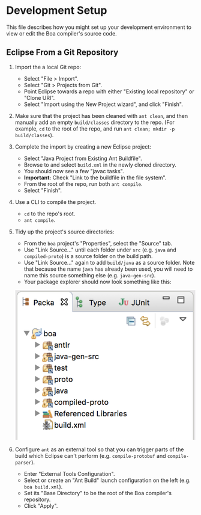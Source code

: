 Development Setup
=================

This file describes how you might set up your development environment to view or edit the Boa compiler's source code.


Eclipse From a Git Repository
-----------------------------

1. Import the a local Git repo:
    - Select "File > Import".
    - Select "Git > Projects from Git".
    - Point Eclipse towards a repo with either "Existing local repository" or "Clone URI".
    - Select "Import using the New Project wizard", and click "Finish".

2. Make sure that the project has been cleaned with `ant clean`, and then manually add an empty `build/classes` directory to the repo. (For example, `cd` to the root of the repo, and run `ant clean; mkdir -p build/classes`).

3. Complete the import by creating a new Eclipse project:
    - Select "Java Project from Existing Ant Buildfile".
    - Browse to and select `build.xml` in the newly cloned directory.
    - You should now see a few "javac tasks".
    - **Important:** Check "Link to the buildfile in the file system".
    - From the root of the repo, run both `ant compile`.
    - Select "Finish".

4. Use a CLI to compile the project.
    - `cd` to the repo's root.
    - `ant compile`.

5. Tidy up the project's source directories:
    - From the `boa` project's "Properties", select the "Source" tab.
    - Use "Link Source..." until each folder under `src` (e.g. `java` and `compiled-proto`) is a source folder on the build path.
    - Use "Link Source..." again to add `build/java` as a source folder. Note that because the name `java` has already been used, you will need to name this source something else (e.g. `java-gen-src`).
    - Your package explorer should now look something like this:

    ![The Boa compiler as an Eclipse project from the package explorer view](img/eclipse_package_explorer_final.png)

6. Configure `ant` as an external tool so that you can trigger parts of the build which Eclipse can't perform (e.g. `compile-protobuf` and `compile-parser`).
    - Enter "External Tools Configuration".
    - Select or create an "Ant Build" launch configuration on the left (e.g. `boa build.xml`).
    - Set its "Base Directory" to be the root of the Boa compiler's repository.
    - Click "Apply".
